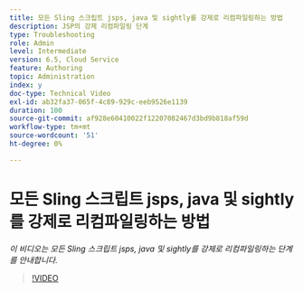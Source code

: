 ```yaml
---
title: 모든 Sling 스크립트 jsps, java 및 sightly를 강제로 리컴파일링하는 방법
description: JSP의 강제 리컴파일링 단계
type: Troubleshooting
role: Admin
level: Intermediate
version: 6.5, Cloud Service
feature: Authoring
topic: Administration
index: y
doc-type: Technical Video
exl-id: ab32fa37-065f-4c89-929c-eeb9526e1139
duration: 100
source-git-commit: af928e60410022f12207082467d3bd9b818af59d
workflow-type: tm+mt
source-wordcount: '51'
ht-degree: 0%

---
```


# 모든 Sling 스크립트 jsps, java 및 sightly를 강제로 리컴파일링하는 방법

*이 비디오는 모든 Sling 스크립트 jsps, java 및 sightly를 강제로 리컴파일링하는 단계를 안내합니다.*

>[!VIDEO](https://video.tv.adobe.com/v/335464?quality=12&learn=on)
